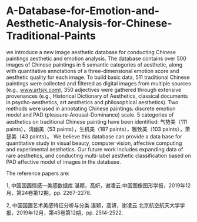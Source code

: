 # A-Database-for-Emotion-and-Aesthetic-Analysis-for-Chinese-Traditional-Paints
we introduce a new image aesthetic database for conducting Chinese paintings aesthetic and emotion analysis. 
The database contains over 500 images of Chinese paintings in 5 semantic categories of aesthetic, 
along with quantitative annotations of a three-dimensional emotion score and aesthetic quality for each image. 
To build basic data, 511 traditional Chinese paintings were collected and filtered as digital images from multiple sources (e.g., www.artsjk.com), 
350 adjectives were gathered through extensive provenances (e.g., Historical Dictionary of Aesthetics, classical documents in psycho-aesthetics, 
art aesthetics and philosophical aesthetics). Two methods were used in annotating Chinese paintings: discrete emotion model and PAD (pleasure-Arousal-Dominance) scale.
5 categories of aesthetics on traditional Chinese painting have been identified: 气势美（111 paints），清幽美（53 paints），生机美（187 paints），雅致美（103 paints），萧瑟美（43 paints）。
We believe this database can provide a data base for quantitative study in visual beauty, computer vision, affective computing and experimental aesthetics. 
Our future work includes expanding data of rare aesthetics, and conducting multi-label aesthetic classification based on PAD affective model of images in the database.

The reference papers are:

1, 中国国画情感—美感数据库.湛颖，高妍，谢凌云.中国图像图形学报，2019年12月，第24卷第12期，pp. 2267-2278.

2, 中国国画艺术美感特征分析与分类.湛颖，高妍，谢凌云.北京航空航天大学学报，2019年12月，第45卷第12期，pp. 2514-2522.
